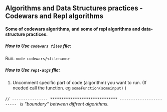 ## Algorithms and Data Structures practices - Codewars and Repl algorithms 

#### Some of codewars algorithms, and some of repl algorithms and data-structure practices.

##### How to Use `codewars files` file: 
Run: `node codewars/<filename>`

##### How to Use `repl-algs` file:
1) Uncomment specific part of code (algorithm) you want to run. (If needed call the function. eg `someFunction(someinput)` )

###### `// ---------------- ****************************** ------------------------ ` is "boundary" between diffrent algorithms.

